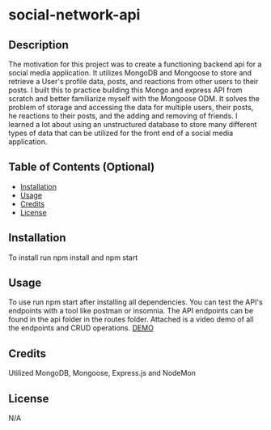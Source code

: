 # social-network-api

## Description

The motivation for this project was to create a functioning backend api for a social media application. It utilizes MongoDB and Mongoose to store and retrieve a User's profile data, posts, and reactions from other users to their posts. I built this to practice building this Mongo and express API from scratch and better familiarize myself with the Mongoose ODM. It solves the problem of storage and accessing the data for multiple users, their posts, he reactions to their posts, and the adding and removing of friends. I learned a lot about using an unstructured database to store many different types of data that can be utilized for the front end of a social media application.

## Table of Contents (Optional)

- [Installation](#installation)
- [Usage](#usage)
- [Credits](#credits)
- [License](#license)

## Installation

To install run npm install and npm start

## Usage

To use run npm start after installing all dependencies. You can test the API's endpoints with a tool like postman or insomnia. The API endpoints can be found in the api folder in the routes folder. Attached is a video demo of all the endpoints and CRUD operations. [DEMO](https://drive.google.com/file/d/1nlt9xey3X9VzZhhGhD-eQG-VsfIt7mUF/view?usp=sharing)


## Credits

Utilized MongoDB, Mongoose, Express.js and NodeMon

## License

N/A